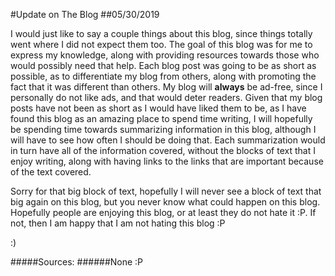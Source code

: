 #Update on The Blog
##05/30/2019

I would just like to say a couple things about this blog, since things totally went where I did not expect them too. The goal of this blog was for me to express my knowledge, along with providing resources towards those who would possibly need that help. Each blog post was going to be as short as possible, as to differentiate my blog from others, along with promoting the fact that it was different than others. My blog will **always** be ad-free, since I personally do not like ads, and that would deter readers. Given that my blog posts have not been as short as I would have liked them to be, as I have found this blog as an amazing place to spend time writing, I will hopefully be spending time towards summarizing information in this blog, although I will have to see how often I should be doing that. Each summarization would in turn have all of the information covered, without the blocks of text that I enjoy writing, along with having links to the links that are important because of the text covered.

Sorry for that big block of text, hopefully I will never see a block of text that big again on this blog, but you never know what could happen on this blog. Hopefully people are enjoying this blog, or at least they do not hate it :P. If not, then I am happy that I am not hating this blog :P

:)

#####Sources:
######None :P